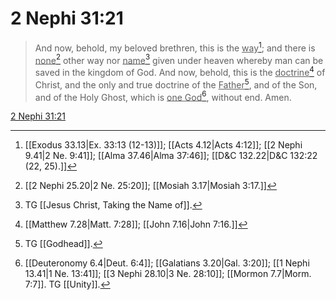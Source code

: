 # 2 Nephi 31:21

> And now, behold, my beloved brethren, this is the <u>way</u>[^a]; and there is <u>none</u>[^b] other way nor <u>name</u>[^c] given under heaven whereby man can be saved in the kingdom of God. And now, behold, this is the <u>doctrine</u>[^d] of Christ, and the only and true doctrine of the <u>Father</u>[^e], and of the Son, and of the Holy Ghost, which is <u>one God</u>[^f], without end. Amen.

[2 Nephi 31:21](https://www.churchofjesuschrist.org/study/scriptures/bofm/2-ne/31?lang=eng&id=p21#p21)


[^a]: [[Exodus 33.13|Ex. 33:13 (12-13)]]; [[Acts 4.12|Acts 4:12]]; [[2 Nephi 9.41|2 Ne. 9:41]]; [[Alma 37.46|Alma 37:46]]; [[D&C 132.22|D&C 132:22 (22, 25).]]
[^b]: [[2 Nephi 25.20|2 Ne. 25:20]]; [[Mosiah 3.17|Mosiah 3:17.]]
[^c]: TG [[Jesus Christ, Taking the Name of]].
[^d]: [[Matthew 7.28|Matt. 7:28]]; [[John 7.16|John 7:16.]]
[^e]: TG [[Godhead]].
[^f]: [[Deuteronomy 6.4|Deut. 6:4]]; [[Galatians 3.20|Gal. 3:20]]; [[1 Nephi 13.41|1 Ne. 13:41]]; [[3 Nephi 28.10|3 Ne. 28:10]]; [[Mormon 7.7|Morm. 7:7]]. TG [[Unity]].
